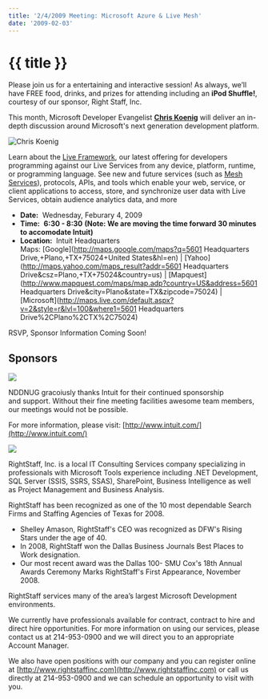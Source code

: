 ```yaml
---
title: '2/4/2009 Meeting: Microsoft Azure & Live Mesh'
date: '2009-02-03'
---
```

# {{ title }}

Please join us for a entertaining and interactive session! As always, we’ll have FREE food, drinks, and prizes for attending including an **iPod Shuffle!**, courtesy of our sponsor, Right Staff, Inc.

This month, Microsoft Developer Evangelist [**Chris Koenig**](http://blogs.msdn.com/chkoenig) will deliver an in-depth discussion around Microsoft's next generation development platform.

![Chris Koenig](http://techfests.com/Tulsa/2008/SiteImages/Speakers/Chris_Koenig.jpg)

Learn about the [Live Framework](http://dev.live.com/), our latest offering for developers programming against our Live Services from any device, platform, runtime, or programming language. See new and future services (such as [Mesh Services](https://www.mesh.com/Welcome/Default.aspx)), protocols, APIs, and tools which enable your web, service, or client applications to access, store, and synchronize user data with Live Services, obtain audience analytics data, and more

-   **Date:**  Wednesday, Feburary 4, 2009
-   **Time:**  **6:30 - 8:30** **(Note: We are moving the time forward 30 minutes to accomodate Intuit)**
-   **Location:**  Intuit Headquarters  
    Maps: [Google](http://maps.google.com/maps?q=5601 Headquarters Drive,+Plano,+TX+75024+United States&hl=en) | [Yahoo](http://maps.yahoo.com/maps_result?addr=5601 Headquarters Drive&csz=Plano,+TX+75024&country=us) | [Mapquest](http://www.mapquest.com/maps/map.adp?country=US&address=5601 Headquarters Drive&city=Plano&state=TX&zipcode=75024) | [Microsoft](http://maps.live.com/default.aspx?v=2&style=r&lvl=100&where1=5601 Headquarters Drive%2CPlano%2CTX%2C75024)

RSVP, Sponsor Information Coming Soon!

## Sponsors

[![](http://nddnug.net/files/uploads/intuit_logo.jpg)](http://intuit.com)  
  
NDDNUG gracoiusly thanks Intuit for their continued sponsorship  
and support. Without their fine meeting facilities awesome team members, our meetings would not be possible.  
  
For more information, please visit: [http://www.intuit.com/](http://www.intuit.com/)

[![](http://www.rightstaffinc.com/Images/RightStaff_Logo.gif)](http://www.rightstaffinc.com)

RightStaff, Inc. is a local IT Consulting Services company specializing in professionals with Microsoft Tools experience including .NET Development, SQL Server (SSIS, SSRS, SSAS), SharePoint, Business Intelligence as well as Project Management and Business Analysis.

RightStaff has been recognized as one of the 10 most dependable Search Firms and Staffing Agencies of Texas for 2008.

-   Shelley Amason, RightStaff's CEO was recognized as DFW's Rising Stars under the age of 40.
-   In 2008, RightStaff won the Dallas Business Journals Best Places to Work designation.
-   Our most recent award was the Dallas 100- SMU Cox's 18th Annual Awards Ceremony Marks RightStaff's First Appearance, November 2008.

RightStaff services many of the area’s largest Microsoft Development environments.

We currently have professionals available for contract, contract to hire and direct hire opportunities. For more information on using our services, please contact us at 214-953-0900 and we will direct you to an appropriate Account Manager.

We also have open positions with our company and you can register online at [http://www.rightstaffinc.com](http://www.rightstaffinc.com) or call us directly at 214-953-0900 and we can schedule an opportunity to visit with you.
    
